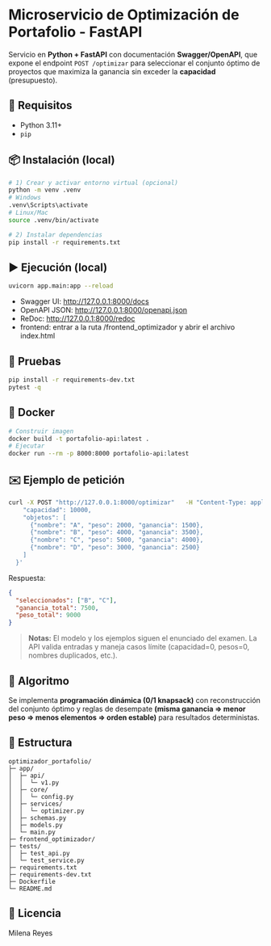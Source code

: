 # Microservicio de Optimización de Portafolio - FastAPI

Servicio en **Python + FastAPI** con documentación **Swagger/OpenAPI**, que expone el endpoint `POST /optimizar` para seleccionar el conjunto óptimo de proyectos que maximiza la ganancia sin exceder la **capacidad** (presupuesto).

## 🚀 Requisitos
- Python 3.11+
- `pip`

## 📦 Instalación (local)
```bash
# 1) Crear y activar entorno virtual (opcional)
python -m venv .venv
# Windows
.venv\Scripts\activate
# Linux/Mac
source .venv/bin/activate

# 2) Instalar dependencias
pip install -r requirements.txt
```

## ▶️ Ejecución (local)
```bash
uvicorn app.main:app --reload
```
- Swagger UI: http://127.0.0.1:8000/docs  
- OpenAPI JSON: http://127.0.0.1:8000/openapi.json
- ReDoc: http://127.0.0.1:8000/redoc
- frontend: entrar a la ruta /frontend_optimizador y abrir el archivo index.html

## 🧪 Pruebas
```bash
pip install -r requirements-dev.txt
pytest -q
```

## 🐳 Docker
```bash
# Construir imagen
docker build -t portafolio-api:latest .
# Ejecutar
docker run --rm -p 8000:8000 portafolio-api:latest
```

## ✉️ Ejemplo de petición
```bash
curl -X POST "http://127.0.0.1:8000/optimizar"   -H "Content-Type: application/json"   -d '{
    "capacidad": 10000,
    "objetos": [
      {"nombre": "A", "peso": 2000, "ganancia": 1500},
      {"nombre": "B", "peso": 4000, "ganancia": 3500},
      {"nombre": "C", "peso": 5000, "ganancia": 4000},
      {"nombre": "D", "peso": 3000, "ganancia": 2500}
    ]
  }'
```

Respuesta:
```json
{
  "seleccionados": ["B", "C"],
  "ganancia_total": 7500,
  "peso_total": 9000
}
```

> **Notas:** El modelo y los ejemplos siguen el enunciado del examen. La API valida entradas y maneja casos límite (capacidad=0, pesos=0, nombres duplicados, etc.).

## 🧠 Algoritmo
Se implementa **programación dinámica (0/1 knapsack)** con reconstrucción del conjunto óptimo y reglas de desempate **(misma ganancia ⇒ menor peso ⇒ menos elementos ⇒ orden estable)** para resultados deterministas.

## 📁 Estructura
```
optimizador_portafolio/
├─ app/
│  ├─ api/
│  │  └─ v1.py
│  ├─ core/
│  │  └─ config.py
│  ├─ services/
│  │  └─ optimizer.py
│  ├─ schemas.py
│  ├─ models.py
│  └─ main.py
├─ frontend_optimizador/
├─ tests/
│  ├─ test_api.py
│  └─ test_service.py
├─ requirements.txt
├─ requirements-dev.txt
├─ Dockerfile
└─ README.md
```

## 📜 Licencia
Milena Reyes